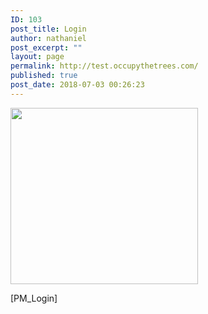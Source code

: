 ```yaml
---
ID: 103
post_title: Login
author: nathaniel
post_excerpt: ""
layout: page
permalink: http://test.occupythetrees.com/
published: true
post_date: 2018-07-03 00:26:23
---
```

<img class="wp-image-129 size-medium aligncenter" src="http://test.occupythetrees.com/wp-content/uploads/2018/07/31454157_513549202376695_8884113596640919552_n-e1530580031977-300x282.jpg" alt="" width="300" height="282" />

[PM_Login]
